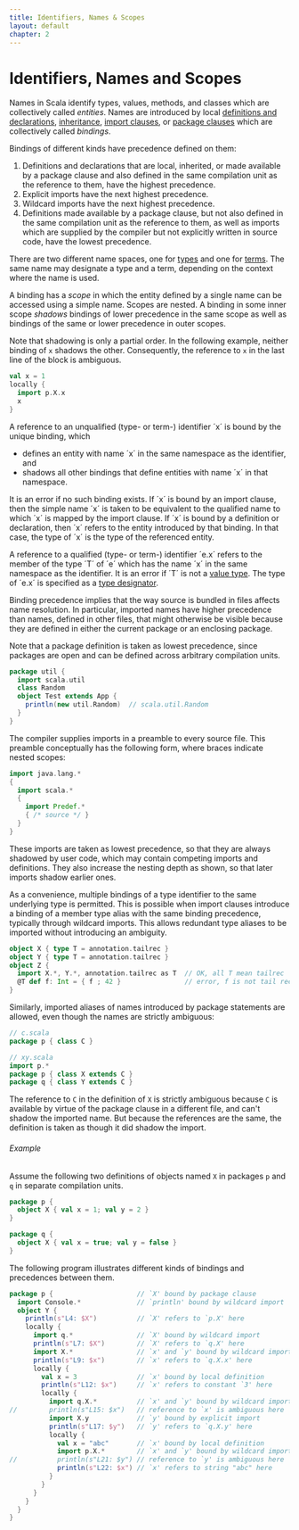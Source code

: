 ```yaml
---
title: Identifiers, Names & Scopes
layout: default
chapter: 2
---
```


# Identifiers, Names and Scopes

Names in Scala identify types, values, methods, and classes which are collectively called _entities_.
Names are introduced by local
[definitions and declarations](04-basic-declarations-and-definitions.html#basic-declarations-and-definitions),
[inheritance](05-classes-and-objects.html#class-members),
[import clauses](04-basic-declarations-and-definitions.html#import-clauses), or
[package clauses](09-top-level-definitions.html#packagings)
which are collectively called _bindings_.

Bindings of different kinds have precedence defined on them:

1. Definitions and declarations that are local, inherited, or made available by a package clause and also defined in the same compilation unit as the reference to them, have the highest precedence.
1. Explicit imports have the next highest precedence.
1. Wildcard imports have the next highest precedence.
1. Definitions made available by a package clause, but not also defined in the same compilation unit as the reference to them, as well as imports which are supplied by the compiler but not explicitly written in source code, have the lowest precedence.

There are two different name spaces, one for [types](03-types.html#types) and one for [terms](06-expressions.html#expressions).
The same name may designate a type and a term, depending on the context where the name is used.

A binding has a _scope_ in which the entity defined by a single
name can be accessed using a simple name.
Scopes are nested.
A binding in some inner scope _shadows_ bindings of lower precedence in the same scope as well as bindings of the same or lower precedence in outer scopes.

Note that shadowing is only a partial order.
In the following example, neither binding of `x` shadows the other.
Consequently, the reference to `x` in the last line of the block is ambiguous.

```scala
val x = 1
locally {
  import p.X.x
  x
}
```

A reference to an unqualified (type- or term-) identifier ´x´ is bound by the unique binding, which

- defines an entity with name ´x´ in the same namespace as the identifier, and
- shadows all other bindings that define entities with name ´x´ in that namespace.

It is an error if no such binding exists.
If ´x´ is bound by an import clause, then the simple name ´x´ is taken to be equivalent to the qualified name to which ´x´ is mapped by the import clause.
If ´x´ is bound by a definition or declaration, then ´x´ refers to the entity introduced by that binding.
In that case, the type of ´x´ is the type of the referenced entity.

A reference to a qualified (type- or term-) identifier ´e.x´ refers to the member of the type ´T´ of ´e´ which has the name ´x´ in the same namespace as the identifier.
It is an error if ´T´ is not a [value type](03-types.html#value-types).
The type of ´e.x´ is specified as a [type designator](03-types.html#type-designators).

Binding precedence implies that the way source is bundled in files affects name resolution.
In particular, imported names have higher precedence than names, defined in other files, that might otherwise be visible because they are defined in either the current package or an enclosing package.

Note that a package definition is taken as lowest precedence, since packages are open and can be defined across arbitrary compilation units.

```scala
package util {
  import scala.util
  class Random
  object Test extends App {
    println(new util.Random)  // scala.util.Random
  }
}
```

The compiler supplies imports in a preamble to every source file.
This preamble conceptually has the following form, where braces indicate nested scopes:

```scala
import java.lang.*
{
  import scala.*
  {
    import Predef.*
    { /* source */ }
  }
}
```

These imports are taken as lowest precedence, so that they are always shadowed by user code, which may contain competing imports and definitions.
They also increase the nesting depth as shown, so that later imports shadow earlier ones.

As a convenience, multiple bindings of a type identifier to the same underlying type is permitted.
This is possible when import clauses introduce a binding of a member type alias with the same binding precedence, typically through wildcard imports.
This allows redundant type aliases to be imported without introducing an ambiguity.

```scala
object X { type T = annotation.tailrec }
object Y { type T = annotation.tailrec }
object Z {
  import X.*, Y.*, annotation.tailrec as T  // OK, all T mean tailrec
  @T def f: Int = { f ; 42 }                // error, f is not tail recursive
}
```

Similarly, imported aliases of names introduced by package statements are allowed, even though the names are strictly ambiguous:

```scala
// c.scala
package p { class C }

// xy.scala
import p.*
package p { class X extends C }
package q { class Y extends C }
```

The reference to `C` in the definition of `X` is strictly ambiguous because `C` is available by virtue of the package clause in a different file, and can't shadow the imported name.
But because the references are the same, the definition is taken as though it did shadow the import.

###### Example

Assume the following two definitions of objects named `X` in packages `p` and `q` in separate compilation units.

```scala
package p {
  object X { val x = 1; val y = 2 }
}

package q {
  object X { val x = true; val y = false }
}
```

The following program illustrates different kinds of bindings and precedences between them.

```scala
package p {                     // `X' bound by package clause
  import Console.*              // `println' bound by wildcard import
  object Y {
    println(s"L4: $X")          // `X' refers to `p.X' here
    locally {
      import q.*                // `X' bound by wildcard import
      println(s"L7: $X")        // `X' refers to `q.X' here
      import X.*                // `x' and `y' bound by wildcard import
      println(s"L9: $x")        // `x' refers to `q.X.x' here
      locally {
        val x = 3               // `x' bound by local definition
        println(s"L12: $x")     // `x' refers to constant `3' here
        locally {
          import q.X.*          // `x' and `y' bound by wildcard import
//        println(s"L15: $x")   // reference to `x' is ambiguous here
          import X.y            // `y' bound by explicit import
          println(s"L17: $y")   // `y' refers to `q.X.y' here
          locally {
            val x = "abc"       // `x' bound by local definition
            import p.X.*        // `x' and `y' bound by wildcard import
//          println(s"L21: $y") // reference to `y' is ambiguous here
            println(s"L22: $x") // `x' refers to string "abc" here
          }
        }
      }
    }
  }
}
```
